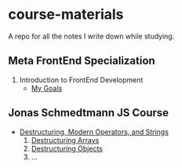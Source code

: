 # course-materials
A repo for all the notes I write down while studying.

## Meta FrontEnd Specialization
1. Introduction to FrontEnd Development
    + [My Goals](./Meta%20Frontend/)
## Jonas Schmedtmann JS Course
+ [Destructuring, Modern Operators, and Strings](./JonasSchmedtmann/09-DestructuringModernOperatorsStrings/)
    1. [Destructuring Arrays](./JonasSchmedtmann/09-DestructuringModernOperatorsStrings/01-Destructuring.md)
    2. [Destructuring Objects](./JonasSchmedtmann/09-DestructuringModernOperatorsStrings/02-destructuringObjects.md)
    3. ...